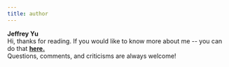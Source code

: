 ```yaml
---
title: author
---
```


**Jeffrey Yu**  
Hi, thanks for reading. If you would like to know more about me -- you can do that **[here.](https://www.jayewe.com/about)**  
Questions, comments, and criticisms are always welcome!
